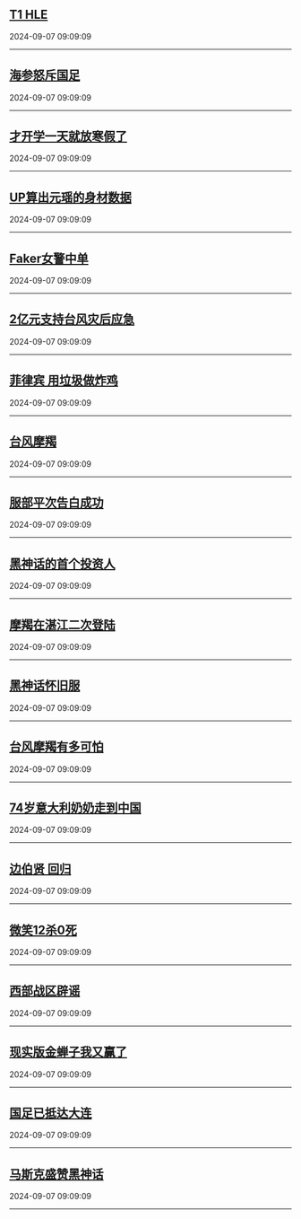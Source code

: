 ## [T1 HLE](https://search.bilibili.com/all?vt=36849326&keyword=T1+HLE&order=click)

2024-09-07 09:09:09

---
## [海参怒斥国足](https://search.bilibili.com/all?vt=36849326&keyword=%E6%B5%B7%E5%8F%82%E6%80%92%E6%96%A5%E5%9B%BD%E8%B6%B3&order=click)

2024-09-07 09:09:09

---
## [才开学一天就放寒假了](https://search.bilibili.com/all?vt=36849326&keyword=%E6%89%8D%E5%BC%80%E5%AD%A6%E4%B8%80%E5%A4%A9%E5%B0%B1%E6%94%BE%E5%AF%92%E5%81%87%E4%BA%86&order=click)

2024-09-07 09:09:09

---
## [UP算出元瑶的身材数据](https://search.bilibili.com/all?vt=36849326&keyword=UP%E7%AE%97%E5%87%BA%E5%85%83%E7%91%B6%E7%9A%84%E8%BA%AB%E6%9D%90%E6%95%B0%E6%8D%AE&order=click)

2024-09-07 09:09:09

---
## [Faker女警中单](https://search.bilibili.com/all?vt=36849326&keyword=Faker%E5%A5%B3%E8%AD%A6%E4%B8%AD%E5%8D%95&order=click)

2024-09-07 09:09:09

---
## [2亿元支持台风灾后应急](https://search.bilibili.com/all?vt=36849326&keyword=2%E4%BA%BF%E5%85%83%E6%94%AF%E6%8C%81%E5%8F%B0%E9%A3%8E%E7%81%BE%E5%90%8E%E5%BA%94%E6%80%A5&order=click)

2024-09-07 09:09:09

---
## [菲律宾 用垃圾做炸鸡](https://search.bilibili.com/all?vt=36849326&keyword=%E8%8F%B2%E5%BE%8B%E5%AE%BE+%E7%94%A8%E5%9E%83%E5%9C%BE%E5%81%9A%E7%82%B8%E9%B8%A1&order=click)

2024-09-07 09:09:09

---
## [台风摩羯](https://search.bilibili.com/all?vt=36849326&keyword=%E5%8F%B0%E9%A3%8E%E6%91%A9%E7%BE%AF&order=click)

2024-09-07 09:09:09

---
## [服部平次告白成功](https://search.bilibili.com/all?vt=36849326&keyword=%E6%9C%8D%E9%83%A8%E5%B9%B3%E6%AC%A1%E5%91%8A%E7%99%BD%E6%88%90%E5%8A%9F&order=click)

2024-09-07 09:09:09

---
## [黑神话的首个投资人](https://search.bilibili.com/all?vt=36849326&keyword=%E9%BB%91%E7%A5%9E%E8%AF%9D%E7%9A%84%E9%A6%96%E4%B8%AA%E6%8A%95%E8%B5%84%E4%BA%BA&order=click)

2024-09-07 09:09:09

---
## [摩羯在湛江二次登陆](https://search.bilibili.com/all?vt=36849326&keyword=%E6%91%A9%E7%BE%AF%E5%9C%A8%E6%B9%9B%E6%B1%9F%E4%BA%8C%E6%AC%A1%E7%99%BB%E9%99%86&order=click)

2024-09-07 09:09:09

---
## [黑神话怀旧服](https://search.bilibili.com/all?vt=36849326&keyword=%E9%BB%91%E7%A5%9E%E8%AF%9D%E6%80%80%E6%97%A7%E6%9C%8D&order=click)

2024-09-07 09:09:09

---
## [台风摩羯有多可怕](https://search.bilibili.com/all?vt=36849326&keyword=%E5%8F%B0%E9%A3%8E%E6%91%A9%E7%BE%AF%E6%9C%89%E5%A4%9A%E5%8F%AF%E6%80%95&order=click)

2024-09-07 09:09:09

---
## [74岁意大利奶奶走到中国](https://search.bilibili.com/all?vt=36849326&keyword=74%E5%B2%81%E6%84%8F%E5%A4%A7%E5%88%A9%E5%A5%B6%E5%A5%B6%E8%B5%B0%E5%88%B0%E4%B8%AD%E5%9B%BD&order=click)

2024-09-07 09:09:09

---
## [边伯贤 回归](https://search.bilibili.com/all?vt=36849326&keyword=%E8%BE%B9%E4%BC%AF%E8%B4%A4+%E5%9B%9E%E5%BD%92&order=click)

2024-09-07 09:09:09

---
## [微笑12杀0死](https://search.bilibili.com/all?vt=36849326&keyword=%E5%BE%AE%E7%AC%9112%E6%9D%800%E6%AD%BB&order=click)

2024-09-07 09:09:09

---
## [西部战区辟谣](https://search.bilibili.com/all?vt=36849326&keyword=%E8%A5%BF%E9%83%A8%E6%88%98%E5%8C%BA%E8%BE%9F%E8%B0%A3&order=click)

2024-09-07 09:09:09

---
## [现实版金蝉子我又赢了](https://search.bilibili.com/all?vt=36849326&keyword=%E7%8E%B0%E5%AE%9E%E7%89%88%E9%87%91%E8%9D%89%E5%AD%90%E6%88%91%E5%8F%88%E8%B5%A2%E4%BA%86&order=click)

2024-09-07 09:09:09

---
## [国足已抵达大连](https://search.bilibili.com/all?vt=36849326&keyword=%E5%9B%BD%E8%B6%B3%E5%B7%B2%E6%8A%B5%E8%BE%BE%E5%A4%A7%E8%BF%9E&order=click)

2024-09-07 09:09:09

---
## [马斯克盛赞黑神话](https://search.bilibili.com/all?vt=36849326&keyword=%E9%A9%AC%E6%96%AF%E5%85%8B%E7%9B%9B%E8%B5%9E%E9%BB%91%E7%A5%9E%E8%AF%9D&order=click)

2024-09-07 09:09:09

---
